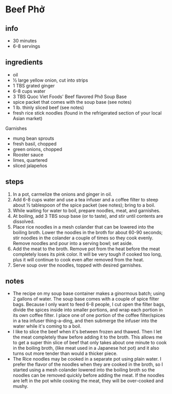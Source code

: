 # Beef Phở 

## info  
* 30 minutes 
* 6-8 servings  

## ingredients  
* oil
* ½ large yellow onion, cut into strips
* 1 TBS grated ginger
* 6-8 cups water
* 3 TBS Quoc Viet Foods' Beef flavored Phở Soup Base
* spice packet that comes with the soup base (see notes)
* 1 lb. thinly sliced beef (see notes)
* fresh rice stick noodles (found in the refrigerated section of your local Asian market)

Garnishes
* mung bean sprouts
* fresh basil, chopped
* green onions, chopped
* Rooster sauce
* limes, quartered
* sliced jalapeños 

## steps  
1. In a pot, carmelize the onions and ginger in oil.
2. Add 6-8 cups water and use a tea infuser and a coffee filter to steep about ½ tablespoon of the spice packet (see notes); bring to a boil.
3. While waiting for water to boil, prepare noodles, meat, and garnishes.
4. At boiling, add 3 TBS soup base (or to taste), and stir until contents are dissolved.
5. Place rice noodles in a mesh colander that can be lowered into the boiling broth. Lower the noodles in the broth for about 60-90 seconds; stir noodles in the colander a couple of times so they cook evenly. Remove noodles and pour into a serving bowl; set aside.
6. Add the meat to the broth. Remove pot from the heat before the meat completely loses its pink color. It will be very tough if cooked too long, plus it will continue to cook even after removed from the heat.
7. Serve soup over the noodles, topped with desired garnishes.

## notes  
* The recipe on my soup base container makes a ginormous batch; using 2 gallons of water. The soup base comes with a couple of spice filter bags. Because I only want to feed 6-8 people, I cut open the filter bags, divide the spices inside into smaller portions, and wrap each portion in its own coffee filter. I place one of one portion of the coffee filter/spices in a tea infuser thing-a-ding, and then submerge the infuser into the water while it's coming to a boil.
* I like to slice the beef when it's between frozen and thawed. Then I let the meat completely thaw before adding it to the broth. This allows me to get a super thin slice of beef that only takes about one minute to cook in the boiling broth, (like meat used in a Japanese hot pot) and it also turns out more tender than would a thicker piece.
* The Rice noodles may be cooked in a separate pot using plain water. I prefer the flavor of the noodles when they are cooked in the broth, so I started using a mesh colander lowered into the boiling broth so the noodles can be removed quickly before adding the meat. If the noodles are left in the pot while cooking the meat, they will be over-cooked and mushy.
